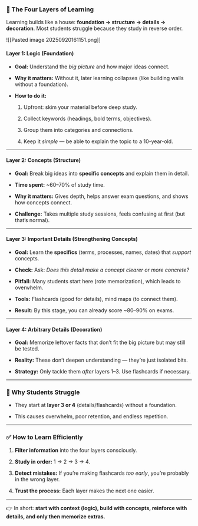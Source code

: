 ### 🎯 The Four Layers of Learning

Learning builds like a house: **foundation → structure → details → decoration**. Most students struggle because they study in reverse order.

![[Pasted image 20250920161151.png]]

#### **Layer 1: Logic (Foundation)**

- **Goal:** Understand the _big picture_ and how major ideas connect.
    
- **Why it matters:** Without it, later learning collapses (like building walls without a foundation).
    
- **How to do it:**
    
    1. Upfront: skim your material before deep study.
        
    2. Collect keywords (headings, bold terms, objectives).
        
    3. Group them into categories and connections.
        
    4. Keep it _simple_ — be able to explain the topic to a 10-year-old.
        

---

#### **Layer 2: Concepts (Structure)**

- **Goal:** Break big ideas into **specific concepts** and explain them in detail.
    
- **Time spent:** ~60–70% of study time.
    
- **Why it matters:** Gives depth, helps answer exam questions, and shows how concepts connect.
    
- **Challenge:** Takes multiple study sessions, feels confusing at first (but that’s normal).
    

---

#### **Layer 3: Important Details (Strengthening Concepts)**

- **Goal:** Learn the **specifics** (terms, processes, names, dates) that _support_ concepts.
    
- **Check:** Ask: _Does this detail make a concept clearer or more concrete?_
    
- **Pitfall:** Many students start here (rote memorization), which leads to overwhelm.
    
- **Tools:** Flashcards (good for details), mind maps (to connect them).
    
- **Result:** By this stage, you can already score ~80–90% on exams.
    

---

#### **Layer 4: Arbitrary Details (Decoration)**

- **Goal:** Memorize leftover facts that don’t fit the big picture but may still be tested.
    
- **Reality:** These don’t deepen understanding — they’re just isolated bits.
    
- **Strategy:** Only tackle them _after_ layers 1–3. Use flashcards if necessary.
    

---

### 🚨 Why Students Struggle

- They start at **layer 3 or 4** (details/flashcards) without a foundation.
    
- This causes overwhelm, poor retention, and endless repetition.
    

---

### ✅ How to Learn Efficiently

1. **Filter information** into the four layers consciously.
    
2. **Study in order:** 1 → 2 → 3 → 4.
    
3. **Detect mistakes:** If you’re making flashcards _too early_, you’re probably in the wrong layer.
    
4. **Trust the process:** Each layer makes the next one easier.
    

---

👉 In short: **start with context (logic), build with concepts, reinforce with details, and only then memorize extras.**